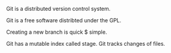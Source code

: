 Git is a distributed version control system.

Git is a free software distribted under the GPL.

Creating a new branch is quick $ simple.

Git has a mutable index called stage.
Git tracks changes of files.
